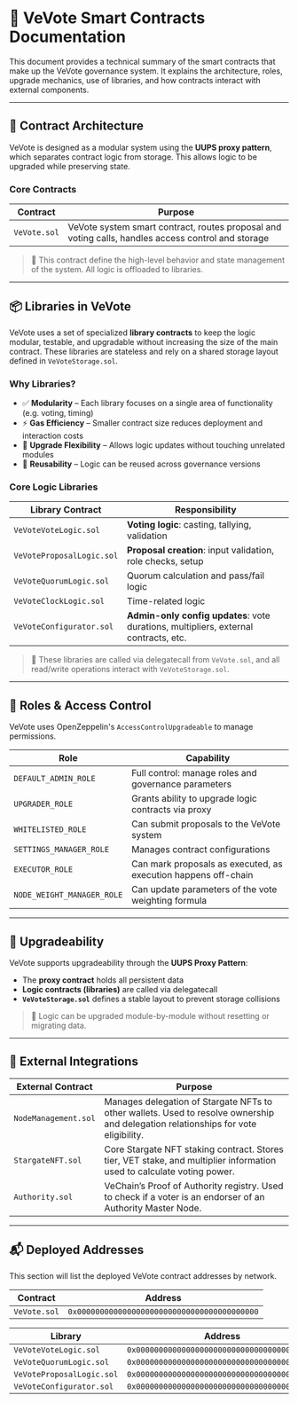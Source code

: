 # 📄 VeVote Smart Contracts Documentation

This document provides a technical summary of the smart contracts that make up the VeVote governance system. It explains the architecture, roles, upgrade mechanics, use of libraries, and how contracts interact with external components.

---

## 🧩 Contract Architecture

VeVote is designed as a modular system using the **UUPS proxy pattern**, which separates contract logic from storage. This allows logic to be upgraded while preserving state.

### Core Contracts

| Contract     | Purpose                                                                                            |
| ------------ | -------------------------------------------------------------------------------------------------- |
| `VeVote.sol` | VeVote system smart contract, routes proposal and voting calls, handles access control and storage |

> 🧠 This contract define the high-level behavior and state management of the system. All logic is offloaded to libraries.

---

## 📦 Libraries in VeVote

VeVote uses a set of specialized **library contracts** to keep the logic modular, testable, and upgradable without increasing the size of the main contract. These libraries are stateless and rely on a shared storage layout defined in `VeVoteStorage.sol`.

### Why Libraries?

- ✅ **Modularity** – Each library focuses on a single area of functionality (e.g. voting, timing)
- ⚡ **Gas Efficiency** – Smaller contract size reduces deployment and interaction costs
- 🧱 **Upgrade Flexibility** – Allows logic updates without touching unrelated modules
- 🔁 **Reusability** – Logic can be reused across governance versions

### Core Logic Libraries

| Library Contract          | Responsibility                                                 |
| ------------------------- | -------------------------------------------------------------- |
| `VeVoteVoteLogic.sol`     | **Voting logic**: casting, tallying, validation                    |
| `VeVoteProposalLogic.sol` | **Proposal creation**: input validation, role checks, setup        |
| `VeVoteQuorumLogic.sol`   | Quorum calculation and pass/fail logic                         |
| `VeVoteClockLogic.sol`    | Time-related logic                                             |
| `VeVoteConfigurator.sol`  | **Admin-only config updates**: vote durations, multipliers, external contracts, etc. |

> 📌 These libraries are called via delegatecall from `VeVote.sol`, and all read/write operations interact with `VeVoteStorage.sol`.

---

## 👤 Roles & Access Control

VeVote uses OpenZeppelin's `AccessControlUpgradeable` to manage permissions.

| Role                       | Capability                                                     |
| -------------------------- | -------------------------------------------------------------- |
| `DEFAULT_ADMIN_ROLE`       | Full control: manage roles and governance parameters           |
| `UPGRADER_ROLE`            | Grants ability to upgrade logic contracts via proxy            |
| `WHITELISTED_ROLE`         | Can submit proposals to the VeVote system                      |
| `SETTINGS_MANAGER_ROLE`    | Manages contract configurations                                |
| `EXECUTOR_ROLE`            | Can mark proposals as executed, as execution happens off-chain |
| `NODE_WEIGHT_MANAGER_ROLE` | Can update parameters of the vote weighting formula            |

---

## 🔐 Upgradeability

VeVote supports upgradeability through the **UUPS Proxy Pattern**:

- The **proxy contract** holds all persistent data
- **Logic contracts (libraries)** are called via delegatecall
- **`VeVoteStorage.sol`** defines a stable layout to prevent storage collisions

> 🔄 Logic can be upgraded module-by-module without resetting or migrating data.

---

## 🔗 External Integrations

| External Contract    | Purpose                                               |
| -------------------- | ----------------------------------------------------- |
| `NodeManagement.sol` | Manages delegation of Stargate NFTs to other wallets. Used to resolve ownership and delegation relationships for vote eligibility. |
| `StargateNFT.sol` | Core Stargate NFT staking contract. Stores tier, VET stake, and multiplier information used to calculate voting power.   |
| `Authority.sol` | 	VeChain’s Proof of Authority registry. Used to check if a voter is an endorser of an Authority Master Node.    |

---

## 📬 Deployed Addresses

This section will list the deployed VeVote contract addresses by network.

| Contract     | Address                                      |
| ------------ | -------------------------------------------- |
| `VeVote.sol` | `0x0000000000000000000000000000000000000000` |

| Library                   | Address                                      |
| ------------------------- | -------------------------------------------- |
| `VeVoteVoteLogic.sol`     | `0x0000000000000000000000000000000000000000` |
| `VeVoteQuorumLogic.sol`   | `0x0000000000000000000000000000000000000000` |
| `VeVoteProposalLogic.sol` | `0x0000000000000000000000000000000000000000` |
| `VeVoteConfigurator.sol`  | `0x0000000000000000000000000000000000000000` |
